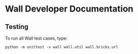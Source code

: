 Wall Developer Documentation
============================

Testing
-------

To run all Wall test cases, type:

    python -m unittest -v wall wall.util wall.bricks.url
